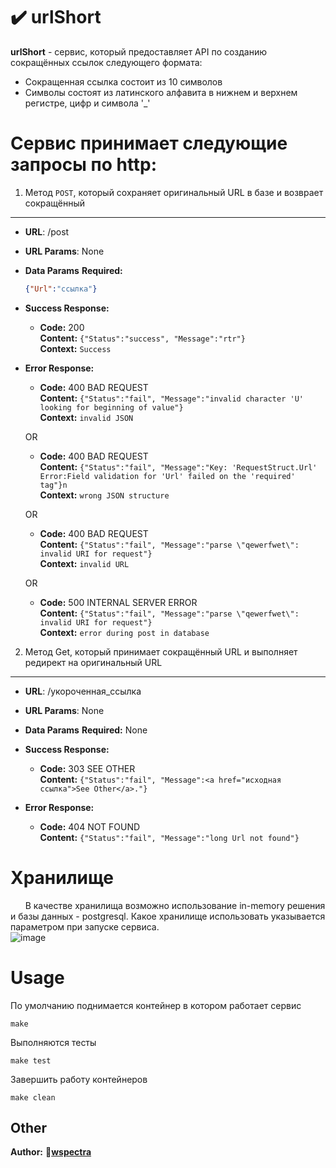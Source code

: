 # :heavy_check_mark: urlShort
**urlShort** - сервис, который предоставляет API по созданию сокращённых ссылок следующего формата:
- Сокращенная ссылка состоит из 10 символов
- Cимволы состоят из латинского алфавита в нижнем и верхнем регистре, цифр и символа '_'
# Сервис принимает следующие запросы по http:
1. Метод `POST`, который сохраняет оригинальный URL в базе и возврает сокращённый
----
* **URL**: /post
*  **URL Params**: None
* **Data Params**
   **Required:**
   ```json
  {"Url":"ссылка"}
  ```
* **Success Response:**
  * **Code:** 200 <br />
    **Content:** `{"Status":"success",
    "Message":"rtr"}`<br />
    **Context:** `Success`

* **Error Response:**
  * **Code:** 400 BAD REQUEST <br />
    **Content:** `{"Status":"fail",
    "Message":"invalid character 'U' looking for beginning of value"}`<br />
    **Context:** `invalid JSON`
    
  OR

   * **Code:** 400 BAD REQUEST <br />
    **Content:** `{"Status":"fail",
    "Message":"Key: 'RequestStruct.Url' Error:Field validation for 'Url' failed on the 'required' tag"}n`<br />
    **Context:** `wrong JSON structure`

  OR

   * **Code:** 400 BAD REQUEST <br />
    **Content:** `{"Status":"fail",
    "Message":"parse \"qewerfwet\": invalid URI for request"}`<br />
    **Context:** `invalid URL`

  OR
     * **Code:** 500 INTERNAL SERVER ERROR <br />
      **Content:** `{"Status":"fail",
      "Message":"parse \"qewerfwet\": invalid URI for request"}`<br />
      **Context:** `error during post in database`

2. Метод Get, который принимает сокращённый URL и выполняет редирект на оригинальный URL
----
* **URL**: /укороченная_ссылка
*  **URL Params**: None
* **Data Params**
   **Required:** None

* **Success Response:**
  * **Code:** 303 SEE OTHER <br />
    **Content:** `{"Status":"fail",
    "Message":<a href="исходная ссылка">See Other</a>."}`

* **Error Response:**
  * **Code:** 404 NOT FOUND <br />
    **Content:** `{"Status":"fail",
    "Message":"long Url not found"}`
# Хранилище
&nbsp;&nbsp;&nbsp;&nbsp;&nbsp;&nbsp;В качестве хранилища возможно использование in-memory решения и базы данных - postgresql. Какое хранилище использовать указывается параметром при запуске сервиса.<br />
![image](https://user-images.githubusercontent.com/75119633/208161156-aa2dbb36-be9e-42c5-b165-48b081c415cd.jpg)
# Usage
По умолчанию поднимается контейнер в котором работает сервис

    make

Выполняются тесты

    make test

Завершить работу контейнеров

    make clean
    
## Other
**Author:**
:pig:**[wspectra](https://github.com/wspectra)**
